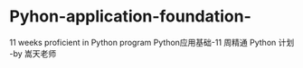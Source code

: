 # Pyhon-application-foundation-
11 weeks proficient in Python program
Python应用基础-11 周精通 Python 计划 -by 嵩天老师
